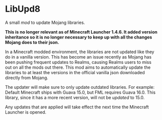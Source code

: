 LibUpd8
===

A small *mod* to update Mojang libraries.

**This is no longer relevant as of Minecraft Launcher 1.4.6.
It added version inheritance so it is no longer necessary to
keep up with all the changes Mojang does to their json.**

In a Minecraft modded environment, the libraries are not updated
like they do in a vanilla version. This has become an issue recently
as Mojang has been pushing frequent updates to Realms, causing Realms
users to miss out on all the mods out there. This mod aims to
automatically update the libraries to at least the versions in the
official vanilla json downloaded directly from Mojang.

The updater will make sure to only update outdated libraries.
For example: Default Minecraft ships with Guava 15.0, but FML
requires Guava 16.0. This library, since it has a more recent
 version, will not be *updated* to 15.0.

Any updates that are applied will take effect the next time the
Minecraft Launcher is opened.
